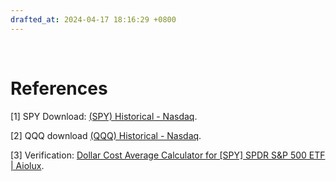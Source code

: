 ```yaml
---
drafted_at: 2024-04-17 18:16:29 +0800
---
```


<br>

# References

[1] SPY Download: [(SPY) Historical - Nasdaq](https://www.nasdaq.com/market-activity/etf/spy/historical?page=1&rows_per_page=10&timeline=y10).

[2] QQQ download [(QQQ) Historical - Nasdaq](https://www.nasdaq.com/market-activity/etf/qqq/historical?page=1&rows_per_page=10&timeline=y10).

[3] Verification: [Dollar Cost Average Calculator for [SPY] SPDR S&P 500 ETF \| Aiolux](https://aiolux.com/tools/dollar-cost-averaging?end_date=2024-04-16&frequency=monthly&initial_basis_per_share=0&initial_qty=0&periodic_investment=1000&quickRadioOptions=custom&scroll=result&start_date=2014-04-23&symbol=SPY).



